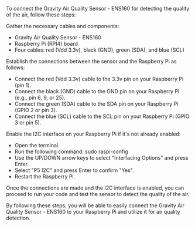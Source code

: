 To connect the Gravity Air Quality Sensor - ENS160 for detecting the quality of the air, follow these steps:

Gather the necessary cables and components:

* Gravity Air Quality Sensor - ENS160
* Raspberry Pi (RPI4) board
* Four cables: red (Vdd 3.3v), black (GND), green (SDA), and blue (SCL)

Establish the connections between the sensor and the Raspberry Pi as follows:

* Connect the red (Vdd 3.3v) cable to the 3.3v pin on your Raspberry Pi (pin 1).
* Connect the black (GND) cable to the GND pin on your Raspberry Pi (e.g., pin 6, 9, or 25).
* Connect the green (SDA) cable to the SDA pin on your Raspberry Pi (GPIO 2 or pin 3).
* Connect the blue (SCL) cable to the SCL pin on your Raspberry Pi (GPIO 3 or pin 5).

Enable the I2C interface on your Raspberry Pi if it's not already enabled:

* Open the terminal.
* Run the following command: sudo raspi-config
* Use the UP/DOWN arrow keys to select "Interfacing Options" and press Enter.
* Select "P5 I2C" and press Enter to confirm "Yes".
* Restart the Raspberry Pi.

Once the connections are made and the I2C interface is enabled, you can proceed to run your code and test the sensor to detect the quality of the air.

By following these steps, you will be able to easily connect the Gravity Air Quality Sensor - ENS160 to your Raspberry Pi and utilize it for air quality detection.